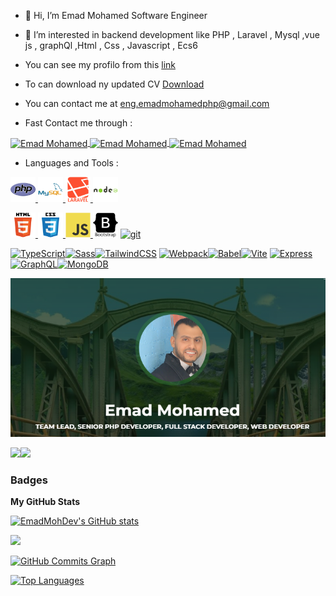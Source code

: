 - 👋 Hi, I’m Emad Mohamed Software Engineer
- 👀 I’m interested in backend development like PHP , Laravel , Mysql ,vue js , graphQl ,Html , Css , Javascript , Ecs6 
- You can see my profilo from this <a href='https://emadmohdev.github.io/emad-mohamed-cv/'> link </a>
- To can download ny updated CV <a href='https://emadmohdev.github.io/emad-mohamed-cv/files/emad-mohamed-cv.pdf'> Download </a>
- You can contact me at [eng.emadmohamedphp@gmail.com](mailto:eng.emadmohamedphp@gmail.com)


- Fast Contact me through :
<p align="left">
    
    
  <a href="https://wa.me/01223872695" target="blank">
    <img align="center" src="https://raw.githubusercontent.com/rahuldkjain/github-profile-readme-generator/master/src/images/icons/Social/whatsapp.svg"
         alt="Emad Mohamed" height="30" width="40" />
</a>
    
    
<a href="https://www.linkedin.com/in/emad-mohamed-b7a1a262/" target="blank">
    <img align="center" src="https://raw.githubusercontent.com/rahuldkjain/github-profile-readme-generator/master/src/images/icons/Social/linked-in-alt.svg"
         alt="Emad Mohamed" height="30" width="40" />
</a>
    
<a href="https://twitter.com/emadextra" target="blank">
    <img align="center" src="https://raw.githubusercontent.com/rahuldkjain/github-profile-readme-generator/master/src/images/icons/Social/twitter.svg" 
         alt="Emad Mohamed" height="30" width="40" />
 </a>
    
</p>

- Languages and Tools :
<p align="left">
 <a href="https://www.php.net" target="_blank" rel="noreferrer"> <img src="https://raw.githubusercontent.com/devicons/devicon/master/icons/php/php-original.svg" alt="php" width="40" height="40"/> </a>      <a href="https://www.mysql.com/" target="_blank" rel="noreferrer"> <img src="https://raw.githubusercontent.com/devicons/devicon/master/icons/mysql/mysql-original-wordmark.svg" alt="mysql" width="40" height="40"/> </a>      <a href="https://laravel.com/" target="_blank" rel="noreferrer"> <img src="https://raw.githubusercontent.com/devicons/devicon/master/icons/laravel/laravel-plain-wordmark.svg" alt="laravel" width="40" height="40"/> </a>      <a href="https://nodejs.org" target="_blank" rel="noreferrer"> <img src="https://raw.githubusercontent.com/devicons/devicon/master/icons/nodejs/nodejs-original-wordmark.svg" alt="nodejs" width="40" height="40"/> </a>

 <a href="https://www.w3.org/html/" target="_blank" rel="noreferrer"> <img src="https://raw.githubusercontent.com/devicons/devicon/master/icons/html5/html5-original-wordmark.svg" alt="html5" width="40" height="40"/> </a>      <a href="https://www.w3schools.com/css/" target="_blank" rel="noreferrer"> <img src="https://raw.githubusercontent.com/devicons/devicon/master/icons/css3/css3-original-wordmark.svg" alt="css3" width="40" height="40"/> </a>      <a href="https://developer.mozilla.org/en-US/docs/Web/JavaScript" target="_blank"> <img src="https://raw.githubusercontent.com/devicons/devicon/master/icons/javascript/javascript-original.svg" alt="javascript" width="40" height="40"/> </a>      <a href="https://getbootstrap.com" target="_blank" rel="noreferrer">
    <img src="https://raw.githubusercontent.com/devicons/devicon/master/icons/bootstrap/bootstrap-plain-wordmark.svg" alt="bootstrap" width="40" height="40"/></a>  <a href="https://git-scm.com/" target="_blank" rel="noreferrer"> <img src="https://www.vectorlogo.zone/logos/git-scm/git-scm-icon.svg" alt="git" width="40" height="40"/> </a>

<a href="https://www.typescriptlang.org/" target="_blank" rel="noreferrer"><img src="https://raw.githubusercontent.com/danielcranney/readme-generator/main/public/icons/skills/typescript-colored.svg" width="36" height="36" alt="TypeScript" /></a><a href="https://sass-lang.com/" target="_blank" rel="noreferrer"><img src="https://raw.githubusercontent.com/danielcranney/readme-generator/main/public/icons/skills/sass-colored.svg" width="36" height="36" alt="Sass" /></a><a href="https://tailwindcss.com/" target="_blank" rel="noreferrer"><img src="https://raw.githubusercontent.com/danielcranney/readme-generator/main/public/icons/skills/tailwindcss-colored.svg" width="36" height="36" alt="TailwindCSS" /></a>
<a href="https://webpack.js.org/" target="_blank" rel="noreferrer"><img src="https://raw.githubusercontent.com/danielcranney/readme-generator/main/public/icons/skills/webpack-colored.svg" width="36" height="36" alt="Webpack" /></a><a href="https://babeljs.io/" target="_blank" rel="noreferrer"><img src="https://raw.githubusercontent.com/danielcranney/readme-generator/main/public/icons/skills/babel-colored.svg" width="36" height="36" alt="Babel" /></a><a href="https://vitejs.dev/" target="_blank" rel="noreferrer"><img src="https://raw.githubusercontent.com/danielcranney/readme-generator/main/public/icons/skills/vite-colored.svg" width="36" height="36" alt="Vite" /></a>
<a href="https://expressjs.com/" target="_blank" rel="noreferrer"><img src="https://raw.githubusercontent.com/danielcranney/readme-generator/main/public/icons/skills/express-colored.svg" width="36" height="36" alt="Express" /></a><a href="https://graphql.org/" target="_blank" rel="noreferrer"><img src="https://raw.githubusercontent.com/danielcranney/readme-generator/main/public/icons/skills/graphql-colored.svg" width="36" height="36" alt="GraphQL" /></a><a href="https://www.mongodb.com/" target="_blank" rel="noreferrer"><img src="https://raw.githubusercontent.com/danielcranney/readme-generator/main/public/icons/skills/mongodb-colored.svg" width="36" height="36" alt="MongoDB" /></a>

</p>




<p>
    <img src="https://raw.githubusercontent.com/EmadMohDev/emad-mohamed-cv/main/files/cv2.PNG" alt="cv">
</p>


<!---
<p align="left">
    <img src="https://komarev.com/ghpvc/?username=EmadMohDev&label=Profile%20views&color=004080&style=flat" alt="EmadMohDev" height="40" width="240" />
    <img src="https://img.shields.io/github/followers/EmadMohDev?label=Followers&color=800000&style=flat" alt="EmadMohDev" height="40" width="160" />
</p>
-->


<a href="https://www.github.com/EmadMohDev" target="_blank" rel="noreferrer"><img
src="https://img.shields.io/github/followers/EmadMohDev?logo=github&style=for-the-badge&color=0891b2&labelColor=1c1917" /></a><a href="https://www.twitter.com/EmadMohDev" target="_blank" rel="noreferrer"><img
src="https://img.shields.io/twitter/follow/EmadMohDev?logo=twitter&style=for-the-badge&color=0891b2&labelColor=1c1917"
/></a>

### Badges

<b>My GitHub Stats</b>

<a href="http://www.github.com/EmadMohDev"><img src="https://github-readme-stats.vercel.app/api?username=EmadMohDev&show_icons=true&hide=&count_private=true&title_color=0891b2&text_color=ffffff&icon_color=0891b2&bg_color=1c1917&hide_border=true&show_icons=true" alt="EmadMohDev's GitHub stats" /></a>

<a href="http://www.github.com/EmadMohDev"><img src="https://github-readme-streak-stats.herokuapp.com/?user=EmadMohDev&stroke=ffffff&background=1c1917&ring=0891b2&fire=0891b2&currStreakNum=ffffff&currStreakLabel=0891b2&sideNums=ffffff&sideLabels=ffffff&dates=ffffff&hide_border=true" /></a>

<a href="http://www.github.com/EmadMohDev"><img src="https://github-readme-activity-graph.cyclic.app/graph?username=EmadMohDev&bg_color=1c1917&color=ffffff&line=0891b2&point=ffffff&area_color=1c1917&area=true&hide_border=true&custom_title=GitHub%20Commits%20Graph" alt="GitHub Commits Graph" /></a>

<a href="https://github.com/EmadMohDev" align="left"><img src="https://github-readme-stats.vercel.app/api/top-langs/?username=EmadMohDev&langs_count=10&title_color=0891b2&text_color=ffffff&icon_color=0891b2&bg_color=1c1917&hide_border=true&locale=en&custom_title=Top%20%Languages" alt="Top Languages" /></a>




